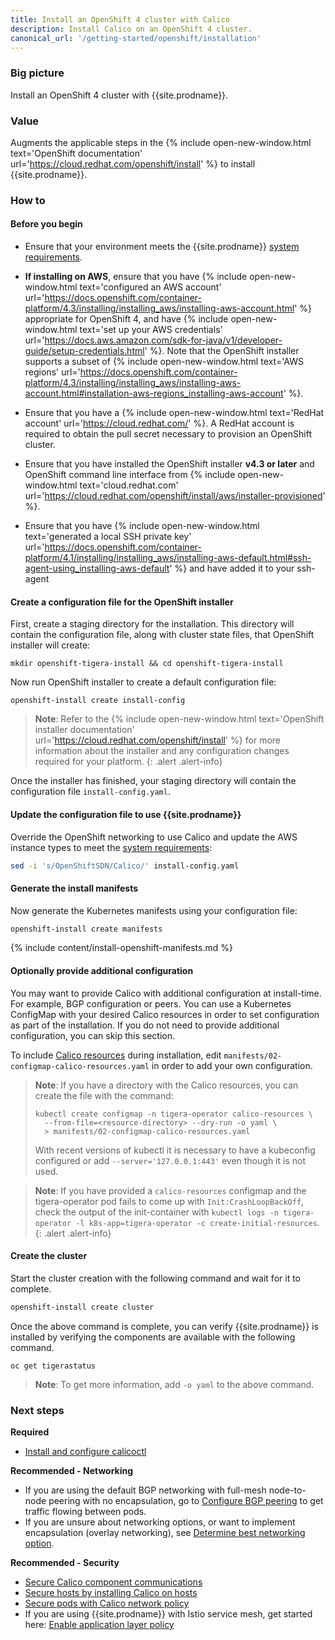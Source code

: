 ```yaml
---
title: Install an OpenShift 4 cluster with Calico
description: Install Calico on an OpenShift 4 cluster.
canonical_url: '/getting-started/openshift/installation'
---
```


### Big picture

Install an OpenShift 4 cluster with {{site.prodname}}.

### Value

Augments the applicable steps in the {% include open-new-window.html text='OpenShift documentation' url='https://cloud.redhat.com/openshift/install' %}
to install {{site.prodname}}.

### How to

#### Before you begin

- Ensure that your environment meets the {{site.prodname}} [system requirements]({{site.baseurl}}/getting-started/openshift/requirements).

- **If installing on AWS**, ensure that you have {% include open-new-window.html text='configured an AWS account' url='https://docs.openshift.com/container-platform/4.3/installing/installing_aws/installing-aws-account.html' %} appropriate for OpenShift 4,
  and have {% include open-new-window.html text='set up your AWS credentials' url='https://docs.aws.amazon.com/sdk-for-java/v1/developer-guide/setup-credentials.html' %}.
  Note that the OpenShift installer supports a subset of {% include open-new-window.html text='AWS regions' url='https://docs.openshift.com/container-platform/4.3/installing/installing_aws/installing-aws-account.html#installation-aws-regions_installing-aws-account' %}.

- Ensure that you have a {% include open-new-window.html text='RedHat account' url='https://cloud.redhat.com/' %}. A RedHat account is required to obtain the pull secret necessary to provision an OpenShift cluster.

- Ensure that you have installed the OpenShift installer **v4.3 or later** and OpenShift command line interface from {% include open-new-window.html text='cloud.redhat.com' url='https://cloud.redhat.com/openshift/install/aws/installer-provisioned' %}.

- Ensure that you have {% include open-new-window.html text='generated a local SSH private key' url='https://docs.openshift.com/container-platform/4.1/installing/installing_aws/installing-aws-default.html#ssh-agent-using_installing-aws-default' %} and have added it to your ssh-agent

#### Create a configuration file for the OpenShift installer

First, create a staging directory for the installation. This directory will contain the configuration file, along with cluster state files, that OpenShift installer will create:

```
mkdir openshift-tigera-install && cd openshift-tigera-install
```

Now run OpenShift installer to create a default configuration file:

```
openshift-install create install-config
```

> **Note**: Refer to the {% include open-new-window.html text='OpenShift installer documentation' url='https://cloud.redhat.com/openshift/install' %} for more information
> about the installer and any configuration changes required for your platform.
{: .alert .alert-info}

Once the installer has finished, your staging directory will contain the configuration file `install-config.yaml`.

#### Update the configuration file to use {{site.prodname}}

Override the OpenShift networking to use Calico and update the AWS instance types to meet the [system requirements]({{site.baseurl}}/getting-started/openshift/requirements):

```bash
sed -i 's/OpenShiftSDN/Calico/' install-config.yaml
```

#### Generate the install manifests

Now generate the Kubernetes manifests using your configuration file:

```bash
openshift-install create manifests
```

{% include content/install-openshift-manifests.md %}

#### Optionally provide additional configuration

You may want to provide Calico with additional configuration at install-time. For example, BGP configuration or peers.
You can use a Kubernetes ConfigMap with your desired Calico resources in order to set configuration as part of the installation.
If you do not need to provide additional configuration, you can skip this section.

To include [Calico resources]({{site.baseurl}}/reference/resources) during installation, edit `manifests/02-configmap-calico-resources.yaml` in order to add your own configuration.

> **Note**: If you have a directory with the Calico resources, you can create the file with the command:
> ```
> kubectl create configmap -n tigera-operator calico-resources \
>   --from-file=<resource-directory> --dry-run -o yaml \
>   > manifests/02-configmap-calico-resources.yaml
> ```
> With recent versions of kubectl it is necessary to have a kubeconfig configured or add `--server='127.0.0.1:443'`
> even though it is not used.

> **Note**: If you have provided a `calico-resources` configmap and the tigera-operator pod fails to come up with `Init:CrashLoopBackOff`,
> check the output of the init-container with `kubectl logs -n tigera-operator -l k8s-app=tigera-operator -c create-initial-resources`.
{: .alert .alert-info}

#### Create the cluster

Start the cluster creation with the following command and wait for it to complete.

```bash
openshift-install create cluster
```

Once the above command is complete, you can verify {{site.prodname}} is installed by verifying the components are available with the following command.

```
oc get tigerastatus
```

> **Note**: To get more information, add `-o yaml` to the above command.

### Next steps 

**Required**

- [Install and configure calicoctl]({{site.baseurl}}/getting-started/clis/calicoctl/install)

**Recommended - Networking**

- If you are using the default BGP networking with full-mesh node-to-node peering with no encapsulation, go to [Configure BGP peering]({{site.baseurl}}/networking/bgp) to get traffic flowing between pods.
- If you are unsure about networking options, or want to implement encapsulation (overlay networking), see [Determine best networking option]({{site.baseurl}}/networking/determine-best-networking).

**Recommended - Security**

- [Secure Calico component communications]({{site.baseurl}}/security/comms/crypto-auth)
- [Secure hosts by installing Calico on hosts]({{site.baseurl}}/getting-started/bare-metal/about)
- [Secure pods with Calico network policy]({{site.baseurl}}/security/calico-network-policy)
- If you are using {{site.prodname}} with Istio service mesh, get started here: [Enable application layer policy]({{site.baseurl}}/security/app-layer-policy)